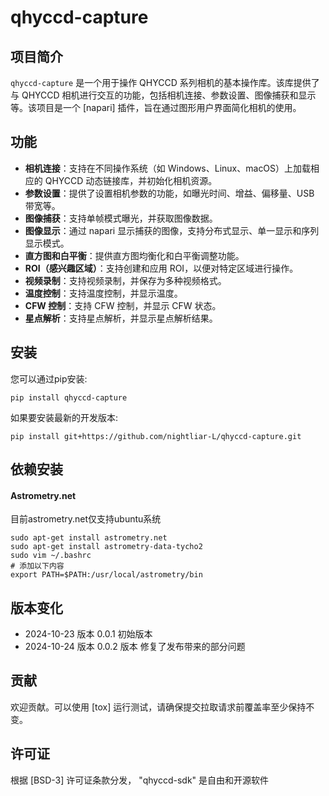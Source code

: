 # qhyccd-capture

## 项目简介

`qhyccd-capture` 是一个用于操作 QHYCCD 系列相机的基本操作库。该库提供了与 QHYCCD 相机进行交互的功能，包括相机连接、参数设置、图像捕获和显示等。该项目是一个 [napari] 插件，旨在通过图形用户界面简化相机的使用。

## 功能

- **相机连接**：支持在不同操作系统（如 Windows、Linux、macOS）上加载相应的 QHYCCD 动态链接库，并初始化相机资源。
- **参数设置**：提供了设置相机参数的功能，如曝光时间、增益、偏移量、USB 带宽等。
- **图像捕获**：支持单帧模式曝光，并获取图像数据。
- **图像显示**：通过 napari 显示捕获的图像，支持分布式显示、单一显示和序列显示模式。
- **直方图和白平衡**：提供直方图均衡化和白平衡调整功能。
- **ROI（感兴趣区域）**：支持创建和应用 ROI，以便对特定区域进行操作。
- **视频录制**：支持视频录制，并保存为多种视频格式。
- **温度控制**：支持温度控制，并显示温度。
- **CFW 控制**：支持 CFW 控制，并显示 CFW 状态。
- **星点解析**：支持星点解析，并显示星点解析结果。

## 安装
您可以通过pip安装:

    pip install qhyccd-capture

如果要安装最新的开发版本:

    pip install git+https://github.com/nightliar-L/qhyccd-capture.git

## 依赖安装
#### Astrometry.net 
目前astrometry.net仅支持ubuntu系统

    sudo apt-get install astrometry.net
    sudo apt-get install astrometry-data-tycho2
    sudo vim ~/.bashrc
    # 添加以下内容
    export PATH=$PATH:/usr/local/astrometry/bin

## 版本变化

- 2024-10-23 版本 0.0.1 初始版本
- 2024-10-24 版本 0.0.2 版本 修复了发布带来的部分问题

## 贡献

欢迎贡献。可以使用 [tox] 运行测试，请确保提交拉取请求前覆盖率至少保持不变。

## 许可证

根据 [BSD-3] 许可证条款分发，
"qhyccd-sdk" 是自由和开源软件

